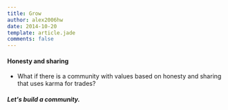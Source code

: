 ```yaml
---
title: Grow
author: alex2006hw
date: 2014-10-20
template: article.jade
comments: false
---
```


#### Honesty and sharing

- What if there is a community with values based on honesty and sharing that uses karma for trades?

##### Let's build a community.


